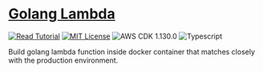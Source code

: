 # [Golang Lambda](https://apoorv.blog/golang-lambda-cdk/)

[![Read Tutorial](https://badgen.now.sh/badge/Read/Tutorial/purple)](https://apoorv.blog/golang-lambda-cdk/)
[![MIT License](https://badgen.now.sh/badge/License/MIT/blue)](https://github.com/apoorvmote/cdk-examples/blob/master/License.md)
![AWS CDK 1.130.0](https://badgen.net/badge/aws-cdk/1.130.0/yellow)
![Typescript](https://badgen.net/badge/icon/typescript?icon=typescript&label)

Build golang lambda function inside docker container that matches closely with the production environment. 